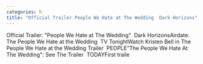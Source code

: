 ```yaml
---
categories: h
title: "Official Trailer People We Hate at The Wedding  Dark Horizons"
---
```

Official Trailer: "People We Hate at The Wedding"&nbsp;&nbsp;Dark HorizonsAirdate: The People We Hate at the Wedding&nbsp;&nbsp;TV TonightWatch Kristen Bell in The People We Hate at the Wedding Trailer&nbsp;&nbsp;PEOPLE"The People We Hate At The Wedding": See The Trailer&nbsp;&nbsp;TODAYFirst traile